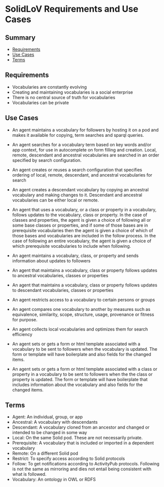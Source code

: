 # SolidLoV Requirements and Use Cases

## Summary

  - [Requirements](#Requirements)
  - [Use Cases](#Use-Cases)
  - [Terms](#Terms)

## Requirements

- Vocabularies are constantly evolving
- Creating and maintaining vocabularies is a social enterprise
- There is no central source of truth for vocabularies
- Vocabularies can be private



## Use Cases

- An agent maintains a vocabulary for followers by hosting it on a pod and makes it available for copying, term searches and sparql queries.  

- An agent searches for a vocabulary term based on key words and/or app context, for use in autocomplete on form filling and creation.  Local, remote, descendant and ancestral vocabularies are searched in an order specified by search configuration.

- An agent creates or reuses a search configuration that specifies ordering of local, remote, descendant, and ancestral vocabularies for search

- An agent creates a descendant vocabulary by copying an ancestral vocabulary and making changes to it.  Descendant and ancestral vocabularies can be either local or remote.

- An agent that uses a vocabulary, or a class or property in a vocabulary, follows updates to the vocabulary, class or property.  In the case of classes and properties, the agent is given a choice of following all or some base classes or properties, and if some of those bases are in prerequisite vocabularies then the agent is given a choice of which of those bases and vocabularies are included in the follow process.  In the case of following an entire vocabulary, the agent is given a choice of which prerequisite vocabularies to include when following.

- An agent maintains a vocabulary, class, or property and sends information about updates to followers

- An agent that maintains a vocabulary, class or property follows updates to ancestral vocabularies, classes or properties

- An agent that maintains a vocabulary, class or property follows updates to descendant vocabularies, classes or properties

- An agent restricts access to a vocabulary to certain persons or groups

- An agent compares one vocabulary to another by measures such as equivalence, similarity, scope, structure, usage, provenance or fitness for purpose.

- An agent collects local vocabularies and optimizes them for search efficiency

- An agent sets or gets a form or html template associated with a vocabulary to be sent to followers when the vocabulary is updated.  The form or template will have boilerplate and also fields for the changed items.

- An agent sets or gets a form or html template associated with a class or property in a vocabulary to be sent to followers when the the class or property is updated. The form or template will have boilerplate that includes information about the vocabulary and also fields for the changed items.


## Terms

- Agent: An individual, group, or app
- Ancestral: A vocabulary with descendants
- Descendant: A vocabulary cloned from an ancestor and changed or intended to be changed in some way
- Local: On the same Solid pod.  These are not necessarily private.
- Prerequisite: A vocabulary that is included or imported in a dependent vocabulary
- Remote: On a different Solid pod
- Restrict: To specify access according to Solid protocols
- Follow: To get notifications according to ActivityPub protocols.  Following is not the same as mirroring and dies not entail being consistent with what is followed.
- Vocabulary: An ontology in OWL or RDFS
